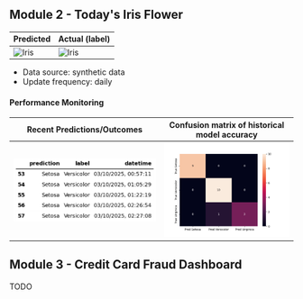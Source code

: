 
## Module 2 - Today's Iris Flower 

| Predicted | Actual (label)
|--------|------- 
| ![Iris](https://raw.githubusercontent.com/Margarita-al/Software-Development-Technologies/refs/heads/main/assets/latest_iris.png) | ![Iris](https://raw.githubusercontent.com/Margarita-al/Software-Development-Technologies/refs/heads/main/assets/actual_iris.png) 

 * Data source: synthetic data
 * Update frequency: daily

#### Performance Monitoring 

| Recent Predictions/Outcomes | Confusion matrix of historical model accuracy 
|--------|------- 
| ![Recent predictions](https://raw.githubusercontent.com/Margarita-al/Software-Development-Technologies/refs/heads/main/assets/df_recent.png) | ![Confusion Matrix](https://raw.githubusercontent.com/Margarita-al/Software-Development-Technologies/refs/heads/main/assets/confusion_matrix.png)


## Module 3 - Credit Card Fraud Dashboard


TODO

